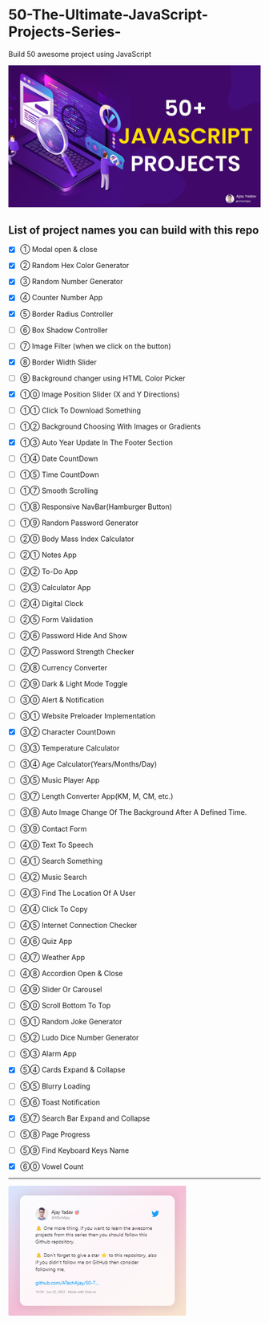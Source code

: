 # 50-The-Ultimate-JavaScript-Projects-Series-
Build 50 awesome project using JavaScript

![Build 50 awesome project using JavaScript](/_images/presentation.jpg)


## List of project names you can build with this repo

- [X] ① Modal open & close

- [X] ② Random Hex Color Generator

- [X] ③ Random Number Generator

- [X] ④ Counter Number App

- [X] ⑤ Border Radius Controller

- [ ] ⑥ Box Shadow Controller

- [ ] ⑦ Image Filter (when we click on the button)

- [X] ⑧ Border Width Slider

- [ ] ⑨ Background changer using HTML Color Picker

- [X] ①⓪ Image Position Slider (X and Y Directions)

- [ ] ①① Click To Download Something

- [ ] ①② Background Choosing With Images or Gradients

- [X] ①③ Auto Year Update In The Footer Section

- [ ] ①④ Date CountDown

- [ ] ①⑤ Time CountDown

- [ ] ①⑦ Smooth Scrolling

- [ ] ①⑧ Responsive NavBar(Hamburger Button)

- [ ] ①⑨ Random Password Generator

- [ ] ②⓪ Body Mass Index Calculator

- [ ] ②① Notes App

- [ ] ②② To-Do App

- [ ] ②③ Calculator App

- [ ] ②④ Digital Clock

- [ ] ②⑤ Form Validation

- [ ] ②⑥ Password Hide And Show

- [ ] ②⑦ Password Strength Checker

- [ ] ②⑧ Currency Converter

- [ ] ②⑨ Dark & Light Mode Toggle

- [ ] ③⓪ Alert & Notification

- [ ] ③① Website Preloader Implementation

- [X] ③② Character CountDown

- [ ] ③③ Temperature Calculator

- [ ] ③④ Age Calculator(Years/Months/Day)

- [ ] ③⑤ Music Player App

- [ ] ③⑦ Length Converter App(KM, M, CM, etc.)

- [ ] ③⑧ Auto Image Change Of The Background After A Defined Time.

- [ ] ③⑨ Contact Form

- [ ] ④⓪ Text To Speech

- [ ] ④① Search Something

- [ ] ④② Music Search

- [ ] ④③ Find The Location Of A User

- [ ] ④④ Click To Copy

- [ ] ④⑤ Internet Connection Checker

- [ ] ④⑥ Quiz App

- [ ] ④⑦ Weather App

- [ ] ④⑧ Accordion Open & Close

- [ ] ④⑨ Slider Or Carousel

- [ ] ⑤⓪ Scroll Bottom To Top

- [ ] ⑤① Random Joke Generator

- [ ] ⑤② Ludo Dice Number Generator

- [ ] ⑤③ Alarm App

- [X] ⑤④ Cards Expand & Collapse

- [ ] ⑤⑤ Blurry Loading

- [ ] ⑤⑥ Toast Notification

- [X] ⑤⑦ Search Bar Expand and Collapse

- [ ] ⑤⑧ Page Progress

- [ ] ⑤⑨ Find Keyboard Keys Name

- [X] ⑥⓪ Vowel Count

___

![One more Thing](_images/OneMoreThing.png)